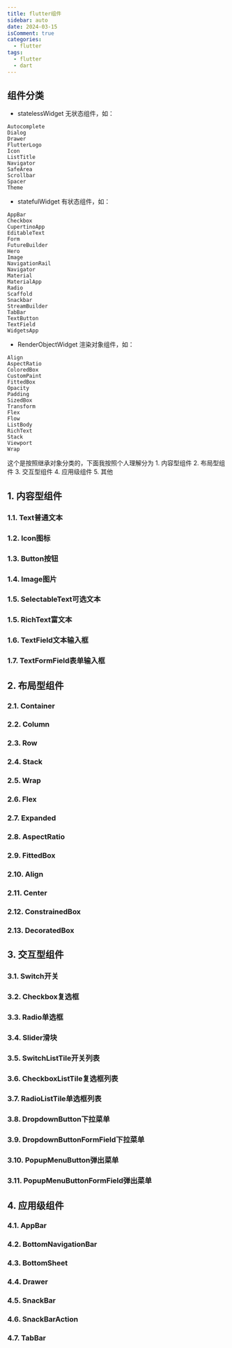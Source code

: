 ```yaml
---
title: flutter组件
sidebar: auto
date: 2024-03-15
isComment: true
categories:
  - flutter
tags:
  - flutter
  - dart
---
```


## 组件分类

+ statelessWidget 无状态组件，如：

```
Autocomplete
Dialog
Drawer
FlutterLogo
Icon
ListTitle
Navigator
SafeArea
Scrollbar
Spacer
Theme
```

+ statefulWidget 有状态组件，如：

```
AppBar
Checkbox
CupertinoApp
EditableText
Form
FutureBuilder
Hero
Image
NavigationRail
Navigator
Material
MaterialApp
Radio
Scaffold
Snackbar
StreamBuilder
TabBar
TextButton
TextField
WidgetsApp
```

+ RenderObjectWidget 渲染对象组件，如：

```
Align
AspectRatio
ColoredBox
CustomPaint
FittedBox
Opacity
Padding
SizedBox
Transform
Flex
Flow
ListBody
RichText
Stack
Viewport
Wrap
```

这个是按照继承对象分类的，下面我按照个人理解分为 1. 内容型组件 2. 布局型组件 3. 交互型组件 4. 应用级组件 5. 其他 

## 1. 内容型组件

### 1.1. Text普通文本

### 1.2. Icon图标

### 1.3. Button按钮

### 1.4. Image图片

### 1.5. SelectableText可选文本

### 1.5. RichText富文本

### 1.6. TextField文本输入框

### 1.7. TextFormField表单输入框

## 2. 布局型组件

### 2.1. Container

### 2.2. Column

### 2.3. Row

### 2.4. Stack

### 2.5. Wrap

### 2.6. Flex

### 2.7. Expanded

### 2.8. AspectRatio

### 2.9. FittedBox

### 2.10. Align

### 2.11. Center

### 2.12. ConstrainedBox

### 2.13. DecoratedBox

## 3. 交互型组件

### 3.1. Switch开关

### 3.2. Checkbox复选框

### 3.3. Radio单选框

### 3.4. Slider滑块

### 3.5. SwitchListTile开关列表

### 3.6. CheckboxListTile复选框列表

### 3.7. RadioListTile单选框列表

### 3.8. DropdownButton下拉菜单

### 3.9. DropdownButtonFormField下拉菜单

### 3.10. PopupMenuButton弹出菜单

### 3.11. PopupMenuButtonFormField弹出菜单

## 4. 应用级组件

### 4.1. AppBar

### 4.2. BottomNavigationBar

### 4.3. BottomSheet

### 4.4. Drawer

### 4.5. SnackBar

### 4.6. SnackBarAction

### 4.7. TabBar
